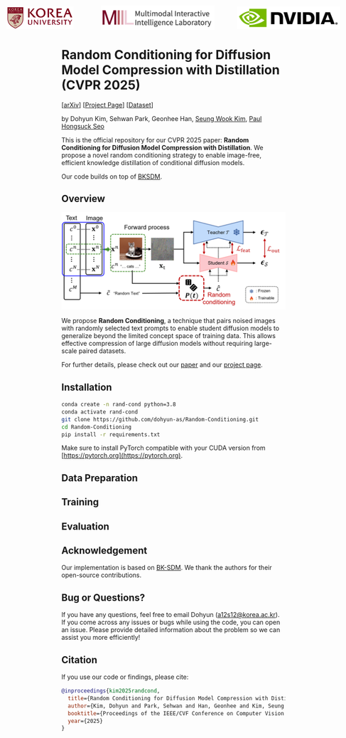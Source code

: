<div style="display: flex; justify-content: center; align-items: center; gap: 50px;">
  <img src="assets/ku-logo.png" alt="korea" height="50" style="margin-right: 12px;">
  <img src="assets/miil.png" alt="miil" height="54">
  <img src="assets/NVLogo_2D_H.jpg" alt="nvidia" height="50">
</div>

# Random Conditioning for Diffusion Model Compression with Distillation (CVPR 2025)

[[arXiv](#)] [[Project Page](https://dohyun-as.github.io/Random-Conditioning/)] [[Dataset](#)]<br>

by Dohyun Kim, Sehwan Park, Geonhee Han, [Seung Wook Kim](https://seung-kim.github.io/seungkim/), [Paul Hongsuck Seo](https://phseo.github.io/)

This is the official repository for our CVPR 2025 paper: **Random Conditioning for Diffusion Model Compression with Distillation**. We propose a novel random conditioning strategy to enable image-free, efficient knowledge distillation of conditional diffusion models.

Our code builds on top of [BKSDM](https://github.com/Nota-NetsPresso/BK-SDM).

## Overview

![Figure](assets/randcond.png)

We propose **Random Conditioning**, a technique that pairs noised images with randomly selected text prompts to enable student diffusion models to generalize beyond the limited concept space of training data. This allows effective compression of large diffusion models without requiring large-scale paired datasets.

For further details, please check out our [paper](#) and our [project page](https://dohyun-as.github.io/Random-Conditioning/).

## Installation

```bash
conda create -n rand-cond python=3.8
conda activate rand-cond
git clone https://github.com/dohyun-as/Random-Conditioning.git
cd Random-Conditioning
pip install -r requirements.txt
```

Make sure to install PyTorch compatible with your CUDA version from [https://pytorch.org](https://pytorch.org).

## Data Preparation

<!-- You can prepare the data following the guidance from the BK-SDM repo, as our code builds on top of [BKSDM](https://github.com/Nota-NetsPresso/BK-SDM). -->

## Training

<!-- Run the training script with the desired configuration:

```bash
python train.py --config configs/randcond.yaml
```

The configuration file allows you to toggle options like random conditioning, use of additional texts, and model size. -->

## Evaluation

<!-- Evaluate a trained model with:

```bash
python eval.py --config configs/eval.yaml --checkpoint [path_to_checkpoint]
```

Evaluation will report FID, IS, and CLIP scores on standard benchmarks (e.g., DiffusionDB). -->

## Acknowledgement

Our implementation is based on [BK-SDM](https://github.com/Nota-NetsPresso/BK-SDM). We thank the authors for their open-source contributions.

## Bug or Questions?
If you have any questions, feel free to email Dohyun (a12s12@korea.ac.kr). If you come across any issues or bugs while using the code, you can open an issue. Please provide detailed information about the problem so we can assist you more efficiently!

## Citation

If you use our code or findings, please cite:

```bibtex
@inproceedings{kim2025randcond,
  title={Random Conditioning for Diffusion Model Compression with Distillation},
  author={Kim, Dohyun and Park, Sehwan and Han, Geonhee and Kim, Seung Wook and Seo, Paul Hongsuck},
  booktitle={Proceedings of the IEEE/CVF Conference on Computer Vision and Pattern Recognition (CVPR)},
  year={2025}
}
```
